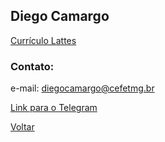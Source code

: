 ## Diego Camargo
[Currículo Lattes](http://lattes.cnpq.br/0138793013112199)
### Contato: 
e-mail: diegocamargo@cefetmg.br

[Link para o Telegram](https://t.me/dcamargo_cefetmg)


[Voltar](./)
